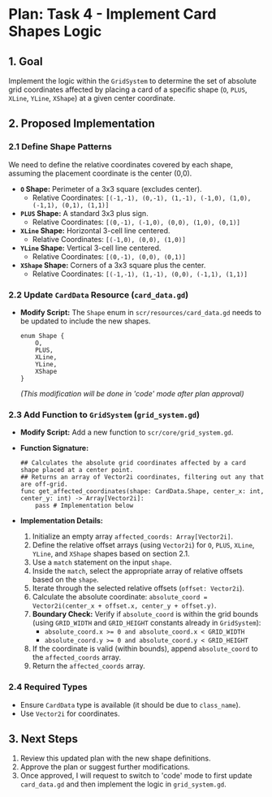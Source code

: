 # Plan: Task 4 - Implement Card Shapes Logic

## 1. Goal

Implement the logic within the `GridSystem` to determine the set of absolute grid coordinates affected by placing a card of a specific shape (`O`, `PLUS`, `XLine`, `YLine`, `XShape`) at a given center coordinate.

## 2. Proposed Implementation

### 2.1 Define Shape Patterns

We need to define the relative coordinates covered by each shape, assuming the placement coordinate is the center (0,0).

- **`O` Shape:** Perimeter of a 3x3 square (excludes center).
  - Relative Coordinates: `[(-1,-1), (0,-1), (1,-1), (-1,0), (1,0), (-1,1), (0,1), (1,1)]`
- **`PLUS` Shape:** A standard 3x3 plus sign.
  - Relative Coordinates: `[(0,-1), (-1,0), (0,0), (1,0), (0,1)]`
- **`XLine` Shape:** Horizontal 3-cell line centered.
  - Relative Coordinates: `[(-1,0), (0,0), (1,0)]`
- **`YLine` Shape:** Vertical 3-cell line centered.
  - Relative Coordinates: `[(0,-1), (0,0), (0,1)]`
- **`XShape` Shape:** Corners of a 3x3 square plus the center.
  - Relative Coordinates: `[(-1,-1), (1,-1), (0,0), (-1,1), (1,1)]`

### 2.2 Update `CardData` Resource (`card_data.gd`)

- **Modify Script:** The `Shape` enum in `scr/resources/card_data.gd` needs to be updated to include the new shapes.

    ```gdscript
    enum Shape {
        O,
        PLUS,
        XLine,
        YLine,
        XShape
    }
    ```

    *(This modification will be done in 'code' mode after plan approval)*

### 2.3 Add Function to `GridSystem` (`grid_system.gd`)

- **Modify Script:** Add a new function to `scr/core/grid_system.gd`.
- **Function Signature:**

    ```gdscript
    ## Calculates the absolute grid coordinates affected by a card shape placed at a center point.
    ## Returns an array of Vector2i coordinates, filtering out any that are off-grid.
    func get_affected_coordinates(shape: CardData.Shape, center_x: int, center_y: int) -> Array[Vector2i]:
        pass # Implementation below
    ```

- **Implementation Details:**
    1. Initialize an empty array `affected_coords: Array[Vector2i]`.
    2. Define the relative offset arrays (using `Vector2i`) for `O`, `PLUS`, `XLine`, `YLine`, and `XShape` shapes based on section 2.1.
    3. Use a `match` statement on the input `shape`.
    4. Inside the `match`, select the appropriate array of relative offsets based on the `shape`.
    5. Iterate through the selected relative offsets (`offset: Vector2i`).
    6. Calculate the absolute coordinate: `absolute_coord = Vector2i(center_x + offset.x, center_y + offset.y)`.
    7. **Boundary Check:** Verify if `absolute_coord` is within the grid bounds (using `GRID_WIDTH` and `GRID_HEIGHT` constants already in `GridSystem`):
        - `absolute_coord.x >= 0 and absolute_coord.x < GRID_WIDTH`
        - `absolute_coord.y >= 0 and absolute_coord.y < GRID_HEIGHT`
    8. If the coordinate is valid (within bounds), append `absolute_coord` to the `affected_coords` array.
    9. Return the `affected_coords` array.

### 2.4 Required Types

- Ensure `CardData` type is available (it should be due to `class_name`).
- Use `Vector2i` for coordinates.

## 3. Next Steps

1. Review this updated plan with the new shape definitions.
2. Approve the plan or suggest further modifications.
3. Once approved, I will request to switch to 'code' mode to first update `card_data.gd` and then implement the logic in `grid_system.gd`.
